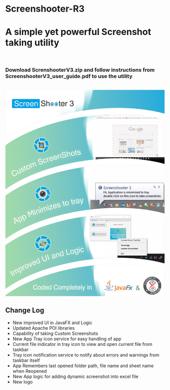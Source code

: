 # Screenshooter-R3
<h1>A simple yet powerful Screenshot taking utility</h1>
<br>
<h3>Download <b>ScrenshooterV3.zip</b> and follow instructions from <b>ScreenshooterV3_user_guide.pdf</b> to use the utility</h3>
<br>
<img src="https://github.com/RohitBN/Screenshooter-R3/blob/master/blnk.png">
<h2>Change Log</h2>
<ul>
  <li>	New improved UI in JavaFX and Logic</li>
<li>		Updated Apache POI libraries </li>
<li>	Capability of taking Custom Screenshots</li>
<li>		New App Tray icon service for easy handling of app</li>
<li>		Current file indicator in tray icon to view and open current file from taskbar</li>
<li>	Tray icon notification service to notify about errors and warnings from taskbar itself</li>
<li>		App Remembers last opened folder path, file name and sheet name when Reopened</li>
<li>		New App logic for adding dynamic screenshot into excel file</li>
<li>		New logo </li></ul>
